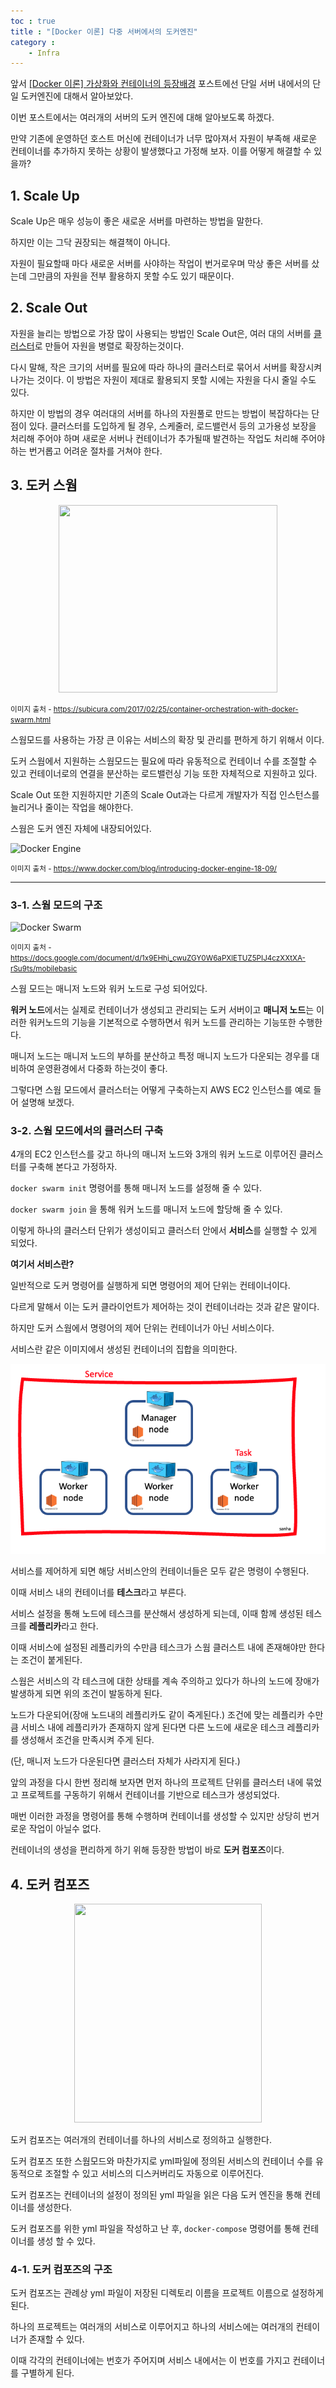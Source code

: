 ```yaml
---
toc : true
title : "[Docker 이론] 다중 서버에서의 도커엔진"
category : 
    - Infra
---
```


앞서 [[Docker 이론] 가상화와 컨테이너의 등장배경](https://headf1rst.github.io/devops/Docker-intro/) 포스트에선 단일 서버 내에서의 단일 도커엔진에 대해서 알아보았다. 

이번 포스트에서는 여러개의 서버의 도커 엔진에 대해 알아보도록 하겠다.

만약 기존에 운영하던 호스트 머신에 컨테이너가 너무 많아져서 자원이 부족해 새로운 컨테이너를 추가하지 못하는 상황이 발생했다고 가정해 보자. 이를 어떻게 해결할 수 있을까?

## 1. Scale Up

Scale Up은 매우 성능이 좋은 새로운 서버를 마련하는 방법을 말한다. 

하지만 이는 그닥 권장되는 해결책이 아니다. 

자원이 필요할때 마다 새로운 서버를 사야하는 작업이 번거로우며 막상 좋은 서버를 샀는데 그만큼의 자원을 전부 활용하지 못할 수도 있기 때문이다.

## 2. Scale Out

자원을 늘리는 방법으로 가장 많이 사용되는 방법인 Scale Out은, 여러 대의 서버를 [클러스터](https://ko.wikipedia.org/wiki/%EC%BB%B4%ED%93%A8%ED%84%B0_%ED%81%B4%EB%9F%AC%EC%8A%A4%ED%84%B0)로 만들어 자원을 병렬로 확장하는것이다. 

다시 말해, 작은 크기의 서버를 필요에 따라 하나의 클러스터로 묶어서 서버를 확장시켜 나가는 것이다. 이 방법은 자원이 제대로 활용되지 못할 시에는 자원을 다시 줄일 수도 있다.

하지만 이 방법의 경우 여러대의 서버를 하나의 자원풀로 만드는 방법이 복잡하다는 단점이 있다. 클러스터를 도입하게 될 경우, 스케줄러, 로드밸런서 등의 고가용성 보장을 처리해 주어야 하며 새로운 서버나 컨테이너가 추가될때 발견하는 작업도 처리해 주어야 하는 번거롭고 어려운 절차를 거쳐야 한다.

## 3. 도커 스웜

<center><img src = "https://subicura.com/assets/article_images/2017-02-25-container-orchestration-with-docker-swarm/docker-swarm.png" width="350" height="300"></center>


<small> 이미지 출처 - https://subicura.com/2017/02/25/container-orchestration-with-docker-swarm.html </small>

스웜모드를 사용하는 가장 큰 이유는 서비스의 확장 및 관리를 편하게 하기 위해서 이다. 

도커 스웜에서 지원하는 스웜모드는 필요에 따라 유동적으로 컨테이너 수를 조절할 수 있고 컨테이너로의 연결을 분산하는 로드밸런싱 기능 또한 자체적으로 지원하고 있다. 

Scale Out 또한 지원하지만 기존의 Scale Out과는 다르게 개발자가 직접 인스턴스를 늘리거나 줄이는 작업을 해야한다.

스웜은 도커 엔진 자체에 내장되어있다.

![Docker Engine](https://i2.wp.com/www.docker.com/blog/wp-content/uploads/2018/11/DockerEngineDiagram-1.png?resize=505%2C395&ssl=1)

<small> 이미지 출처 - https://www.docker.com/blog/introducing-docker-engine-18-09/ </small>

--- 

### 3-1. 스웜 모드의 구조

![Docker Swarm](https://lh3.googleusercontent.com/rogE9gX_NWwfrpMRSdHhVNRgC5a_qnRbNDWPbC_TBwkBaxoOYUL_2cNJgSh_z0fTJG3c8mLwp-dtiopoowH05pTlRvhjwkGD_wI9u35dO6Zjj49kmWkEsTKPDI2o6fO6iQ=s800)

<small>이미지 출처 - https://docs.google.com/document/d/1x9EHhj_cwuZGY0W6aPXlETUZ5PIJ4czXXtXA-rSu9ts/mobilebasic</small>

스웜 모드는 매니저 노드와 워커 노드로 구성 되어있다. 

**워커 노드**에서는 실제로 컨테이너가 생성되고 관리되는 도커 서버이고 **매니저 노드**는 이러한 워커노드의 기능을 기본적으로 수행하면서 워커 노드를 관리하는 기능또한 수행한다.

매니저 노드는 매니저 노드의 부하를 분산하고 특정 매니지 노드가 다운되는 경우를 대비하여 운영환경에서 다중화 하는것이 좋다.

그렇다면 스웜 모드에서 클러스터는 어떻게 구축하는지 AWS EC2 인스턴스를 예로 들어 설명해 보겠다.

### 3-2. 스웜 모드에서의 클러스터 구축

4개의 EC2 인스턴스를 갖고 하나의 매니저 노드와 3개의 워커 노드로 이루어진 클러스터를 구축해 본다고 가정하자.

`docker swarm init` 명령어를 통해 매니저 노드를 설정해 줄 수 있다.

`docker swarm join` 을 통해 워커 노드를 매니저 노드에 할당해 줄 수 있다.

이렇게 하나의 클러스터 단위가 생성이되고 클러스터 안에서 **서비스**를 실행할 수 있게 되었다.

**여기서 서비스란?**

일반적으로 도커 명령어를 실행하게 되면 명령어의 제어 단위는 컨테이너이다. 

다르게 말해서 이는 도커 클라이언트가 제어하는 것이 컨테이너라는 것과 같은 말이다.

하지만 도커 스웜에서 명령어의 제어 단위는 컨테이너가 아닌 서비스이다.

서비스란 같은 이미지에서 생성된 컨테이너의 집합을 의미한다.

![CSR Process](/assets/images/Back_End/docker-service.png) 

서비스를 제어하게 되면 해당 서비스안의 컨테이너들은 모두 같은 명령이 수행된다.

이때 서비스 내의 컨테이너를 **테스크**라고 부른다.

서비스 설정을 통해 노드에 테스크를 분산해서 생성하게 되는데, 이때 함께 생성된 테스크를 **레플리카**라고 한다.

이때 서비스에 설정된 레플리카의 수만큼 테스크가 스웜 클러스트 내에 존재해야만 한다는 조건이 붙게된다.

스웜은 서비스의 각 테스크에 대한 상태를 계속 주의하고 있다가 하나의 노드에 장애가 발생하게 되면 위의 조건이 발동하게 된다.

노드가 다운되어$($장애 노드내의 레플리카도 같이 죽게된다.) 조건에 맞는 레플리카 수만큼 서비스 내에 레플리카가 존재하지 않게 된다면 다른 노드에 새로운 테스크 레플리카를 생성해서 조건을 만족시켜 주게 된다.

$($단, 매니저 노드가 다운된다면 클러스터 자체가 사라지게 된다.)

앞의 과정을 다시 한번 정리해 보자면
먼저 하나의 프로젝트 단위를 클러스터 내에 묶었고 프로젝트를 구동하기 위해서 컨테이너를 기반으로 테스크가 생성되었다.

매번 이러한 과정을 명령어를 통해 수행하며 컨테이너를 생성할 수 있지만 상당히 번거로운 작업이 아닐수 없다.

컨테이너의 생성을 편리하게 하기 위해 등장한 방법이 바로 **도커 컴포즈**이다.

## 4. 도커 컴포즈

<center><img src = "https://blog.kakaocdn.net/dn/cge4Op/btq6hUe8Ek8/wKGmt9nG4chedg72LD3La0/img.jpg"
 width="300" height="350"></center>

도커 컴포즈는 여러개의 컨테이너를 하나의 서비스로 정의하고 실행한다.

도커 컴포즈 또한 스웜모드와 마찬가지로 yml파일에 정의된 서비스의 컨테이너 수를 유동적으로 조절할 수 있고 서비스의 디스커버리도 자동으로 이루어진다.

도커 컴포즈는 컨테이너의 설정이 정의된 yml 파일을 읽은 다음 도커 엔진을 통해 컨테이너를 생성한다. 

도커 컴포즈를 위한 yml 파일을 작성하고 난 후, `docker-compose` 명령어를 통해 컨테이너를 생성 할 수 있다.

### 4-1. 도커 컴포즈의 구조

도커 컴포즈는 관례상 yml 파일이 저장된 디렉토리 이름을 프로젝트 이름으로 설정하게 된다.

하나의 프로젝트는 여러개의 서비스로 이루어지고 하나의 서비스에는 여러개의 컨테이너가 존재할 수 있다. 

이때 각각의 컨테이너에는 번호가 주어지며 서비스 내에서는 이 번호를 가지고 컨테이너를 구별하게 된다.